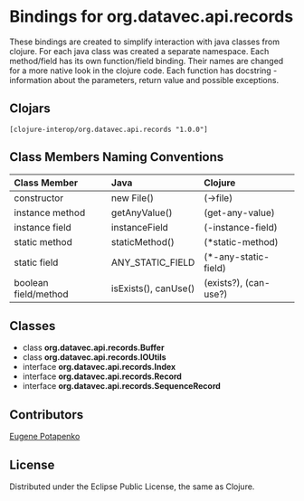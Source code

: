 # Bindings for org.datavec.api.records

These bindings are created to simplify interaction with java classes from clojure.
For each java class was created a separate namespace.
Each method/field has its own function/field binding.
Their names are changed for a more native look in the clojure code. Each function has docstring - information about the parameters, return value and possible exceptions.

## Clojars

```
[clojure-interop/org.datavec.api.records "1.0.0"]
```

## Class Members Naming Conventions

| Class Member | Java | Clojure |
|:--|:--|:--|
| constructor | new File() | (->file) |
| instance method | getAnyValue() | (get-any-value) |
| instance field | instanceField | (-instance-field) |
| static method | staticMethod() | (*static-method) |
| static field | ANY_STATIC_FIELD | (*-any-static-field) |
| boolean field/method | isExists(), canUse() | (exists?), (can-use?) |

## Classes

- class **org.datavec.api.records.Buffer**
- class **org.datavec.api.records.IOUtils**
- interface **org.datavec.api.records.Index**
- interface **org.datavec.api.records.Record**
- interface **org.datavec.api.records.SequenceRecord**

## Contributors

[Eugene Potapenko](https://github.com/potapenko/)

## License

Distributed under the Eclipse Public License, the same as Clojure.
